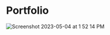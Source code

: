 # Portfolio
![Screenshot 2023-05-04 at 1 52 14 PM](https://user-images.githubusercontent.com/127263961/236326918-1312b2e7-69b3-4b6a-85ba-6ef7558c4e7a.png)
